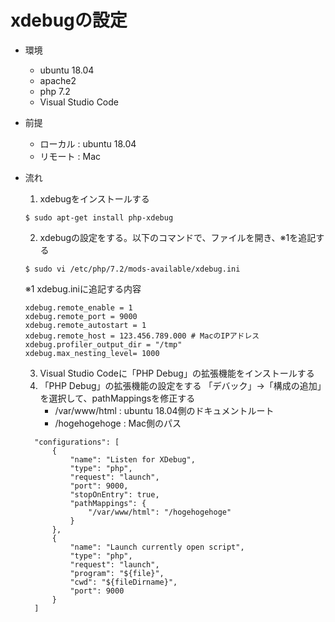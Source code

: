 # xdebugの設定

- 環境
  - ubuntu 18.04
  - apache2
  - php 7.2
  - Visual Studio Code

- 前提
  - ローカル : ubuntu 18.04
  - リモート : Mac

- 流れ
  1. xdebugをインストールする
  ```
  $ sudo apt-get install php-xdebug
  ```
  2. xdebugの設定をする。以下のコマンドで、ファイルを開き、※1を追記する
  ```
  $ sudo vi /etc/php/7.2/mods-available/xdebug.ini
  ```
  ※1 xdebug.iniに追記する内容
  ```
  xdebug.remote_enable = 1
  xdebug.remote_port = 9000
  xdebug.remote_autostart = 1
  xdebug.remote_host = 123.456.789.000 # MacのIPアドレス
  xdebug.profiler_output_dir = "/tmp"
  xdebug.max_nesting_level= 1000
  ```
  3. Visual Studio Codeに「PHP Debug」の拡張機能をインストールする
  4. 「PHP Debug」の拡張機能の設定をする
     「デバック」→「構成の追加」を選択して、pathMappingsを修正する
      - /var/www/html : ubuntu 18.04側のドキュメントルート
      - /hogehogehoge : Mac側のパス
  ```
    "configurations": [
        {
            "name": "Listen for XDebug",
            "type": "php",
            "request": "launch",
            "port": 9000,
            "stopOnEntry": true,
            "pathMappings": {
                "/var/www/html": "/hogehogehoge"
            }
        },
        {
            "name": "Launch currently open script",
            "type": "php",
            "request": "launch",
            "program": "${file}",
            "cwd": "${fileDirname}",
            "port": 9000
        }
    ]
  ```
